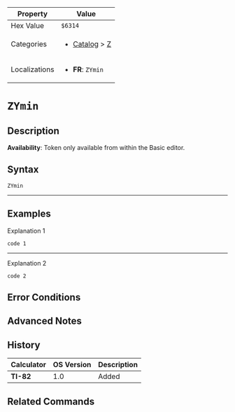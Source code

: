 | Property      | Value |
|---------------|-------|
| Hex Value     | `$6314`|
| Categories    | <ul><li>[Catalog](../categories/Catalog.md) > [Z](../categories/Catalog.md#Z)</li></ul> |
| Localizations | <ul><li><b>FR</b>: `ZYmin`</li></ul> |

# `ZYmin`

## Description



<b>Availability</b>: Token only available from within the Basic editor.

## Syntax
`ZYmin`

<hr>

## Examples

Explanation 1
```ti-basic
code 1
```
---
Explanation 2
```ti-basic
code 2
```

## Error Conditions


## Advanced Notes


## History
| Calculator | OS Version | Description |
|------------|------------|-------------|
| <b>TI-82</b> | 1.0 | Added

## Related Commands

    